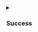 <details class="custom-block collapse details">
<summary class="collapsible-header">
	
### Success

</summary>
<DemoContainer>
	<MButton label="Success" severity="success" />
	<MButton label="Success" variant="text" severity="success" />
	<MButton label="Success" variant="outlined" severity="success" />
	<MButton label="Success" severity="success" rounded />
	<MButton label="Success" variant="text" severity="success" rounded />
	<MButton label="Success" variant="outlined" severity="success" rounded />
</DemoContainer>

::: code-group

```vue [Composition API]
<template>
	<MButton label="Success" severity="success" />
	<MButton label="Success" variant="text" severity="success" />
	<MButton label="Success" variant="outlined" severity="success" />
	<MButton label="Success" severity="success" rounded />
	<MButton label="Success" variant="text" severity="success" rounded />
	<MButton label="Success" variant="outlined" severity="success" rounded />
</template>
```

```vue [Options API]
<template>
	<MButton label="Success" severity="success" />
	<MButton label="Success" variant="text" severity="success" />
	<MButton label="Success" variant="outlined" severity="success" />
	<MButton label="Success" severity="success" rounded />
	<MButton label="Success" variant="text" severity="success" rounded />
	<MButton label="Success" variant="outlined" severity="success" rounded />
</template>
```

:::

</details>
